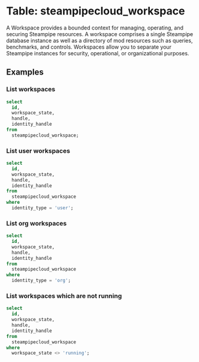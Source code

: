 # Table: steampipecloud_workspace

A Workspace provides a bounded context for managing, operating, and securing Steampipe resources. A workspace comprises a single Steampipe database instance as well as a directory of mod resources such as queries, benchmarks, and controls. Workspaces allow you to separate your Steampipe instances for security, operational, or organizational purposes.

## Examples

### List workspaces

```sql
select
  id,
  workspace_state,
  handle,
  identity_handle
from
  steampipecloud_workspace;
```

### List user workspaces

```sql
select
  id,
  workspace_state,
  handle,
  identity_handle
from
  steampipecloud_workspace
where
  identity_type = 'user';
```

### List org workspaces

```sql
select
  id,
  workspace_state,
  handle,
  identity_handle
from
  steampipecloud_workspace
where
  identity_type = 'org';
```

### List workspaces which are not running

```sql
select
  id,
  workspace_state,
  handle,
  identity_handle
from
  steampipecloud_workspace
where
  workspace_state <> 'running';
```